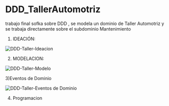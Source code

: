 # DDD_TallerAutomotriz
trabajo final sofka sobre DDD , se modela un dominio de Taller Automotriz y se trabaja directamente sobre el subdominio Mantenimiento

1) IDEACIÓN:

![DDD-Taller-Ideacion](https://user-images.githubusercontent.com/52146620/158077019-5f0461d4-d2ec-468b-9ddf-8a0ada236bbc.jpg)


2) MODELACION:

![DDD-Taller-Modelo](https://user-images.githubusercontent.com/52146620/158077038-0538b0b5-5bff-4d6a-8d05-81757ce5dc65.jpg)

3)Eventos de Dominio

![DDD-Taller-Eventos de Dominio](https://user-images.githubusercontent.com/52146620/158083658-91241bcc-e601-453b-ba4a-a8d19e52ebeb.jpg)

4) Programacion
